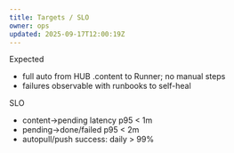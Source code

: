 ```yaml
---
title: Targets / SLO
owner: ops
updated: 2025-09-17T12:00:19Z
---
```

Expected
- full auto from HUB .content to Runner; no manual steps
- failures observable with runbooks to self-heal

SLO
- content->pending latency p95 < 1m
- pending->done/failed p95 < 2m
- autopull/push success: daily > 99%

